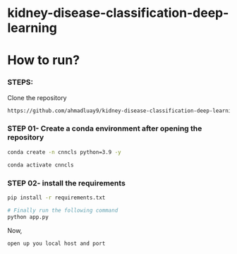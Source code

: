 # kidney-disease-classification-deep-learning

# How to run?
### STEPS:

Clone the repository

```bash
https://github.com/ahmadluay9/kidney-disease-classification-deep-learning
```
### STEP 01- Create a conda environment after opening the repository

```bash
conda create -n cnncls python=3.9 -y
```

```bash
conda activate cnncls
```


### STEP 02- install the requirements
```bash
pip install -r requirements.txt
```

```bash
# Finally run the following command
python app.py
```

Now,
```bash
open up you local host and port
```